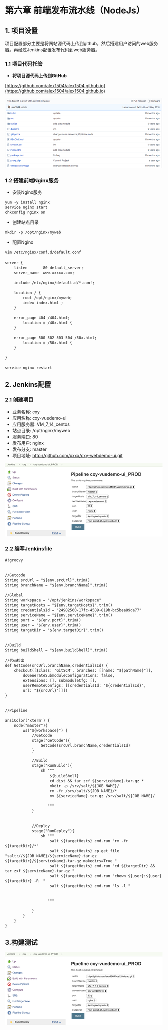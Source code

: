 # 第六章 前端发布流水线（NodeJs）

## 1. 项目设置

项目配置部分主要是将网站源代码上传到github，然后搭建用户访问的web服务器。再经过Jenkins配置发布代码到web服务器。

### 1.1 项目代码托管

* **将项目源代码上传到GitHub**

[https://github.com/alex1504/alex1504.github.io](https://github.com/alex1504/alex1504.github.io)

![Alt Image Text](images/15_1.png "Headline image")

### 1.2 搭建前端Nginx服务

* 安装Nginx服务

```
yum -y install nginx 
service nginx start 
chkconfig nginx on
```

* 创建站点目录

```
mkdir -p /opt/nginx/myweb
```

* 配置Nginx

```
vim /etc/nginx/conf.d/default.conf

server {
    listen       80 default_server;
    server_name  www.xxxxx.com;

    include /etc/nginx/default.d/*.conf;

    location / {
        root /opt/nginx/myweb;
        index index.html ;
    }
    
    error_page 404 /404.html;
        location = /40x.html {
    }

    error_page 500 502 503 504 /50x.html;
        location = /50x.html {
    }

}

service nginx restart
```

## 2. Jenkins配置

### 2.1 创建项目

* 业务名称: cxy
* 应用名称: cxy-vuedemo-ui
* 应用服务器: VM_7_14_centos
* 站点目录: /opt/nginx/myweb
* 服务端口: 80
* 发布用户: nginx
* 发布分支: master
* 项目地址: http://github.com/xxxx/cxy-webdemo-ui.git

![Alt Image Text](images/15_2.png "Headline image")

### 2.2 编写Jenkinsfile

```
#!groovy


//Getcode
String srcUrl = "${env.srcUrl}".trim()
String branchName = "${env.branchName}".trim()

//Global 
String workspace = "/opt/jenkins/workspace"
String targetHosts = "${env.targetHosts}".trim()
String credentialsId = "24982560-17fc-4589-819b-bc5bea89da77"
String serviceName = "${env.serviceName}".trim()
String port = "${env.port}".trim()
String user = "${env.user}".trim()
String targetDir = "${env.targetDir}".trim()
  

//Build
String buildShell = "${env.buildShell}".trim()

//代码检出
def GetCode(srcUrl,branchName,credentialsId) {
    checkout([$class: 'GitSCM', branches: [[name: "${pathName}"]], 
        doGenerateSubmoduleConfigurations: false, 
        extensions: [], submoduleCfg: [], 
        userRemoteConfigs: [[credentialsId: "${credentialsId}", 
        url: "${srcUrl}"]]])
}


//Pipeline

ansiColor('xterm') {
    node("master"){
        ws("${workspace}") {
            //Getcode
            stage("GetCode"){
                GetCode(srcUrl,branchName,credentialsId)
            }
            
            //Build
            stage("RunBuild"){
                sh """ 
                    ${buildShell} 
                    cd dist && tar zcf ${serviceName}.tar.gz * 
                    mkdir -p /srv/salt/${JOB_NAME}/
                    rm -fr /srv/salt/${JOB_NAME}/*
                    mv ${serviceName}.tar.gz /srv/salt/${JOB_NAME}/
                    
                   """
            }
            
            
            //Deploy
            stage("RunDeploy"){
                sh """ 
                    salt ${targetHosts} cmd.run "rm -fr ${targetDir}/*"
                    salt ${targetHosts} cp.get_file "salt://${JOB_NAME}/${serviceName}.tar.gz ${targetDir}/${serviceName}.tar.gz makedirs=True "
                    salt ${targetHosts} cmd.run "cd ${targetDir} && tar zxf ${serviceName}.tar.gz "
                    salt ${targetHosts} cmd.run "chown ${user}:${user} ${targetDir} -R  "
                    salt ${targetHosts} cmd.run "ls -l "
                
       
                   """
            
            }
        }              
    }       
}
```

## 3.构建测试


![Alt Image Text](images/15_3.png "Headline image")


